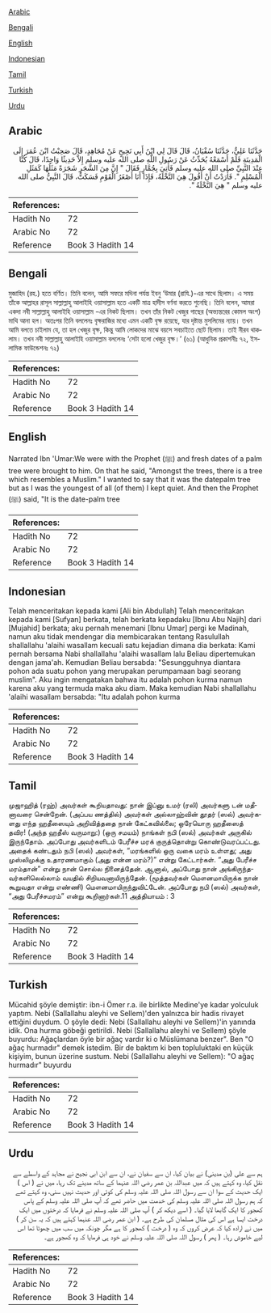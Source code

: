[Arabic](#arabic)

[Bengali](#bengali)

[English](#english)

[Indonesian](#indonesian)

[Tamil](#tamil)

[Turkish](#turkish)

[Urdu](#urdu)

## Arabic


<div dir="rtl" lang="ar" style={{fontSize:'larger',backgroundColor:'#f8f9fa',padding:20}}>
حَدَّثَنَا عَلِيٌّ، حَدَّثَنَا سُفْيَانُ، قَالَ قَالَ لِي ابْنُ أَبِي نَجِيحٍ عَنْ مُجَاهِدٍ، قَالَ صَحِبْتُ ابْنَ عُمَرَ إِلَى الْمَدِينَةِ فَلَمْ أَسْمَعْهُ يُحَدِّثُ عَنْ رَسُولِ اللَّهِ صلى الله عليه وسلم إِلاَّ حَدِيثًا وَاحِدًا، قَالَ كُنَّا عِنْدَ النَّبِيِّ صلى الله عليه وسلم فَأُتِيَ بِجُمَّارٍ فَقَالَ ‏"‏ إِنَّ مِنَ الشَّجَرِ شَجَرَةً مَثَلُهَا كَمَثَلِ الْمُسْلِمِ ‏"‏‏.‏ فَأَرَدْتُ أَنْ أَقُولَ هِيَ النَّخْلَةُ، فَإِذَا أَنَا أَصْغَرُ الْقَوْمِ فَسَكَتُّ، قَالَ النَّبِيُّ صلى الله عليه وسلم ‏"‏ هِيَ النَّخْلَةُ ‏"‏‏.‏
</div>
<div style={{backgroundColor:'#f8f9fa',padding:20, marginBottom: 10}}><table> <thead> <tr> <th>References:</th> <th></th> </tr> </thead> <tbody><tr><td>Hadith No</td><td>72</td></tr><tr><td>Arabic No</td><td>72</td></tr><tr><td>Reference</td><td>Book 3 Hadith 14</td></tr></tbody></table></div>

## Bengali


<div dir="ltr" lang="bn" style={{fontSize:'larger',backgroundColor:'#f8f9fa',padding:20}}>
মুজাহিদ (রহ.) হতে বর্ণিত। তিনি বলেন, আমি সফরে মদিনা পর্যন্ত ইবনু ‘উমার (রাযি.)-এর সাথে ছিলাম। এ সময় তাঁকে আল্লাহর রাসূল সাল্লাল্লাহু আলাইহি ওয়াসাল্লাম হতে একটি মাত্র হাদীস বর্ণনা করতে শুনেছি। তিনি বলেন, আমরা একদা নবী সাল্লাল্লাহু আলাইহি ওয়াসাল্লাম -এর নিকট ছিলাম। তখন তাঁর নিকট খেজুর গাছের (অভ্যন্তরের কোমল অংশ) মাথি আনা হল। অতঃপর তিনি বললেনঃ বৃক্ষরাজির মধ্যে এমন একটি বৃক্ষ রয়েছে, যার দৃষ্টান্ত মুসলিমের ন্যায়। তখন আমি বলতে চাইলাম যে, তা হল খেজুর বৃক্ষ, কিন্তু আমি লোকদের মাঝে বয়সে সবচাইতে ছোট ছিলাম। তাই নীরব থাকলাম। তখন নবী সাল্লাল্লাহু আলাইহি ওয়াসাল্লাম বললেনঃ ‘সেটা হলো খেজুর বৃক্ষ।’ (৬১) (আধুনিক প্রকাশনীঃ ৭২, ইসলামিক ফাউন্ডেশনঃ ৭২)
</div>
<div style={{backgroundColor:'#f8f9fa',padding:20, marginBottom: 10}}><table> <thead> <tr> <th>References:</th> <th></th> </tr> </thead> <tbody><tr><td>Hadith No</td><td>72</td></tr><tr><td>Arabic No</td><td>72</td></tr><tr><td>Reference</td><td>Book 3 Hadith 14</td></tr></tbody></table></div>

## English


<div dir="ltr" lang="en" style={{fontSize:'larger',backgroundColor:'#f8f9fa',padding:20}}>
Narrated Ibn 'Umar:We were with the Prophet (ﷺ) and fresh dates of a palm tree were brought to him. On that he said, "Amongst the trees, there is a tree which resembles a Muslim." I wanted to say that it was the datepalm tree but as I was the youngest of all (of them) I kept quiet. And then the Prophet (ﷺ) said, "It is the date-palm tree
</div>
<div style={{backgroundColor:'#f8f9fa',padding:20, marginBottom: 10}}><table> <thead> <tr> <th>References:</th> <th></th> </tr> </thead> <tbody><tr><td>Hadith No</td><td>72</td></tr><tr><td>Arabic No</td><td>72</td></tr><tr><td>Reference</td><td>Book 3 Hadith 14</td></tr></tbody></table></div>

## Indonesian


<div dir="ltr" lang="id" style={{fontSize:'larger',backgroundColor:'#f8f9fa',padding:20}}>
Telah menceritakan kepada kami [Ali bin Abdullah] Telah menceritakan kepada kami [Sufyan] berkata, telah berkata kepadaku [Ibnu Abu Najih] dari [Mujahid] berkata; aku pernah menemani [Ibnu Umar] pergi ke Madinah, namun aku tidak mendengar dia membicarakan tentang Rasulullah shallallahu 'alaihi wasallam kecuali satu kejadian dimana dia berkata: Kami pernah bersama Nabi shallallahu 'alaihi wasallam lalu Beliau dipertemukan dengan jama'ah. Kemudian Beliau bersabda: "Sesungguhnya diantara pohon ada suatu pohon yang merupakan perumpamaan bagi seorang muslim". Aku ingin mengatakan bahwa itu adalah pohon kurma namun karena aku yang termuda maka aku diam. Maka kemudian Nabi shallallahu 'alaihi wasallam bersabda: "Itu adalah pohon kurma
</div>
<div style={{backgroundColor:'#f8f9fa',padding:20, marginBottom: 10}}><table> <thead> <tr> <th>References:</th> <th></th> </tr> </thead> <tbody><tr><td>Hadith No</td><td>72</td></tr><tr><td>Arabic No</td><td>72</td></tr><tr><td>Reference</td><td>Book 3 Hadith 14</td></tr></tbody></table></div>

## Tamil


<div dir="ltr" lang="ta" style={{fontSize:'larger',backgroundColor:'#f8f9fa',padding:20}}>
முஜாஹித் (ரஹ்) அவர்கள் கூறியதாவது: நான் இப்னு உமர் (ரலி) அவர்களு டன் மதீனாவரை சென்றேன். (அப்பய ணத்தில்) அவர்கள் அல்லாஹ்வின் தூதர் (ஸல்) அவர்களது எந்த ஹதீஸையும் அறிவித்ததை நான் கேட்கவில்லை; ஒரேயொரு ஹதீஸைத் தவிர! (அந்த ஹதீஸ் வருமாறு:) (ஒரு சமயம்) நாங்கள் நபி (ஸல்) அவர்கள் அருகில் இருந்தோம். அப்போது அவர்களிடம் பேரீச்ச மரக் குருத்தொன்று கொண்டுவரப்பட்டது. அதைக் கண்டதும் நபி (ஸல்) அவர்கள், “மரங்களில் ஒரு வகை மரம் உள்ளது; அது முஸ்லிமுக்கு உதாரணமாகும் (அது என்ன மரம்?)” என்று கேட்டார்கள். “அது பேரீச்ச மரம்தான்” என்று நான் சொல்ல நினைத்தேன். ஆனால், அப்போது நான் அங்கிருந்தவர்களிலெல்லாம் வயதில் சிறியவனாயிருந்தேன். (மூத்தவர்கள் மௌனமாயிருக்க நான் கூறுவதா என்று எண்ணி) மௌனமாயிருந்துவிட்டேன். அப்போது நபி (ஸல்) அவர்கள், “அது பேரீச்சமரம்” என்று கூறினார்கள்.11 அத்தியாயம் : 3
</div>
<div style={{backgroundColor:'#f8f9fa',padding:20, marginBottom: 10}}><table> <thead> <tr> <th>References:</th> <th></th> </tr> </thead> <tbody><tr><td>Hadith No</td><td>72</td></tr><tr><td>Arabic No</td><td>72</td></tr><tr><td>Reference</td><td>Book 3 Hadith 14</td></tr></tbody></table></div>

## Turkish


<div dir="ltr" lang="tr" style={{fontSize:'larger',backgroundColor:'#f8f9fa',padding:20}}>
Mücahid şöyle demiştir: ibn-i Ömer r.a. ile birlikte Medine'ye kadar yolculuk yaptım. Nebi (Sallallahu aleyhi ve Sellem)'den yalnızca bir hadis rivayet ettiğini duydum. O şöyle dedi: Nebi (Sallallahu aleyhi ve Sellem)'in yanında idik. Ona hurma göbeği getirildi. Nebi (Sallallahu aleyhi ve Sellem) şöyle buyurdu: Ağaçlardan öyle bir ağaç vardır ki o Müslümana benzer". Ben "O ağaç hurmadır" demek istedim. Bir de baktım ki ben topluluktaki en küçük kişiyim, bunun üzerine sustum. Nebi (Sallallahu aleyhi ve Sellem): "O ağaç hurmadır" bu­yurdu
</div>
<div style={{backgroundColor:'#f8f9fa',padding:20, marginBottom: 10}}><table> <thead> <tr> <th>References:</th> <th></th> </tr> </thead> <tbody><tr><td>Hadith No</td><td>72</td></tr><tr><td>Arabic No</td><td>72</td></tr><tr><td>Reference</td><td>Book 3 Hadith 14</td></tr></tbody></table></div>

## Urdu


<div dir="rtl" lang="ur" style={{fontSize:'larger',backgroundColor:'#f8f9fa',padding:20}}>
ہم سے علی (بن مدینی) نے بیان کیا، ان سے سفیان نے، ان سے ابن ابی نجیح نے مجاہد کے واسطے سے نقل کیا، وہ کہتے ہیں کہ میں عبداللہ بن عمر رضی اللہ عنہما کے ساتھ مدینے تک رہا، میں نے ( اس ) ایک حدیث کے سوا ان سے رسول اللہ صلی اللہ علیہ وسلم کی کوئی اور حدیث نہیں سنی، وہ کہتے تھے کہ ہم رسول اللہ صلی اللہ علیہ وسلم کی خدمت میں حاضر تھے کہ آپ صلی اللہ علیہ وسلم کے پاس کھجور کا ایک گابھا لایا گیا۔ ( اسے دیکھ کر ) آپ صلی اللہ علیہ وسلم نے فرمایا کہ درختوں میں ایک درخت ایسا ہے اس کی مثال مسلمان کی طرح ہے۔ ( ابن عمر رضی اللہ عنہما کہتے ہیں کہ یہ سن کر ) میں نے ارادہ کیا کہ عرض کروں کہ وہ ( درخت ) کھجور کا ہے مگر چونکہ میں سب میں چھوٹا تھا اس لیے خاموش رہا۔ ( پھر ) رسول اللہ صلی اللہ علیہ وسلم نے خود ہی فرمایا کہ وہ کھجور ہے۔
</div>
<div style={{backgroundColor:'#f8f9fa',padding:20, marginBottom: 10}}><table> <thead> <tr> <th>References:</th> <th></th> </tr> </thead> <tbody><tr><td>Hadith No</td><td>72</td></tr><tr><td>Arabic No</td><td>72</td></tr><tr><td>Reference</td><td>Book 3 Hadith 14</td></tr></tbody></table></div>